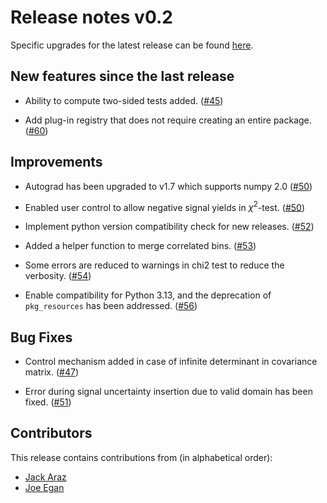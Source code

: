 # Release notes v0.2

Specific upgrades for the latest release can be found [here](https://github.com/SpeysideHEP/spey/releases/latest).

## New features since the last release

* Ability to compute two-sided tests added.
  ([#45](https://github.com/SpeysideHEP/spey/pull/45))

* Add plug-in registry that does not require creating an entire package.
  ([#60](https://github.com/SpeysideHEP/spey/pull/60))

## Improvements

* Autograd has been upgraded to v1.7 which supports numpy 2.0
  ([#50](https://github.com/SpeysideHEP/spey/pull/50))

* Enabled user control to allow negative signal yields in $\chi^2$-test.
  ([#50](https://github.com/SpeysideHEP/spey/pull/50))

* Implement python version compatibility check for new releases.
  ([#52](https://github.com/SpeysideHEP/spey/pull/52))

* Added a helper function to merge correlated bins.
  ([#53](https://github.com/SpeysideHEP/spey/pull/53))

* Some errors are reduced to warnings in chi2 test to reduce the verbosity.
  ([#54](https://github.com/SpeysideHEP/spey/pull/54))

* Enable compatibility for Python 3.13, and the deprecation of `pkg_resources` has been addressed.
  ([#56](https://github.com/SpeysideHEP/spey/pull/56))

## Bug Fixes

* Control mechanism added in case of infinite determinant in covariance matrix.
  ([#47](https://github.com/SpeysideHEP/spey/pull/47))

* Error during signal uncertainty insertion due to valid domain has been fixed.
  ([#51](https://github.com/SpeysideHEP/spey/pull/51))

## Contributors

This release contains contributions from (in alphabetical order):

* [Jack Araz](https://github.com/jackaraz)
* [Joe Egan](https://github.com/joes-git)
